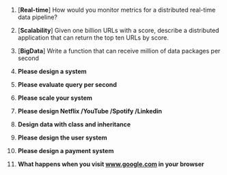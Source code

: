 1. [**Real-time**] How would you monitor metrics for a distributed real-time data pipeline?

2. [**Scalability**] Given one billion URLs with a score, describe a distributed application that can return the top ten URLs by score.

3. [**BigData**] Write a function that can receive million of data packages per second


1. **Please design a system**

2. **Please evaluate query per second**

3. **Please scale your system**

3. **Please design Netflix /YouTube /Spotify /Linkedin**

4. **Design data with class and inheritance**

5. **Please design the user system**

6. **Please design a payment system**

7. **What happens when you visit www.google.com in your browser**



